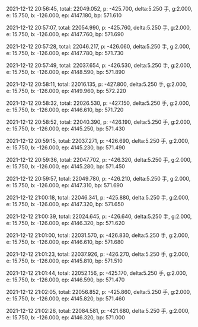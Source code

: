 2021-12-12 20:56:45, total: 22049.052, p: -425.700, delta:5.250 手, g:2.000, e: 15.750, b: -126.000, ep: 4147.180, bp: 571.610

2021-12-12 20:57:07, total: 22054.990, p: -425.760, delta:5.250 手, g:2.000, e: 15.750, b: -126.000, ep: 4147.760, bp: 571.690

2021-12-12 20:57:28, total: 22046.217, p: -426.060, delta:5.250 手, g:2.000, e: 15.750, b: -126.000, ep: 4147.780, bp: 571.730

2021-12-12 20:57:49, total: 22037.654, p: -426.530, delta:5.250 手, g:2.000, e: 15.750, b: -126.000, ep: 4148.590, bp: 571.890

2021-12-12 20:58:11, total: 22016.135, p: -427.800, delta:5.250 手, g:2.000, e: 15.750, b: -126.000, ep: 4149.960, bp: 572.220

2021-12-12 20:58:32, total: 22026.530, p: -427.150, delta:5.250 手, g:2.000, e: 15.750, b: -126.000, ep: 4146.610, bp: 571.720

2021-12-12 20:58:52, total: 22040.390, p: -426.190, delta:5.250 手, g:2.000, e: 15.750, b: -126.000, ep: 4145.250, bp: 571.430

2021-12-12 20:59:15, total: 22037.271, p: -426.690, delta:5.250 手, g:2.000, e: 15.750, b: -126.000, ep: 4145.230, bp: 571.490

2021-12-12 20:59:36, total: 22047.702, p: -426.320, delta:5.250 手, g:2.000, e: 15.750, b: -126.000, ep: 4145.280, bp: 571.450

2021-12-12 20:59:57, total: 22049.780, p: -426.210, delta:5.250 手, g:2.000, e: 15.750, b: -126.000, ep: 4147.310, bp: 571.690

2021-12-12 21:00:18, total: 22046.341, p: -425.880, delta:5.250 手, g:2.000, e: 15.750, b: -126.000, ep: 4147.320, bp: 571.650

2021-12-12 21:00:39, total: 22024.645, p: -426.640, delta:5.250 手, g:2.000, e: 15.750, b: -126.000, ep: 4146.320, bp: 571.620

2021-12-12 21:01:00, total: 22031.570, p: -426.830, delta:5.250 手, g:2.000, e: 15.750, b: -126.000, ep: 4146.610, bp: 571.680

2021-12-12 21:01:23, total: 22037.926, p: -426.270, delta:5.250 手, g:2.000, e: 15.750, b: -126.000, ep: 4145.810, bp: 571.510

2021-12-12 21:01:44, total: 22052.156, p: -425.170, delta:5.250 手, g:2.000, e: 15.750, b: -126.000, ep: 4146.590, bp: 571.470

2021-12-12 21:02:05, total: 22056.852, p: -425.860, delta:5.250 手, g:2.000, e: 15.750, b: -126.000, ep: 4145.820, bp: 571.460

2021-12-12 21:02:26, total: 22084.581, p: -421.680, delta:5.250 手, g:2.000, e: 15.750, b: -126.000, ep: 4146.320, bp: 571.000